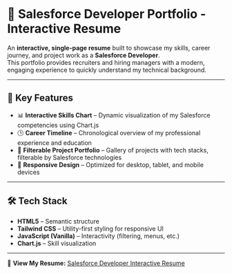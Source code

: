 # 🚀 Salesforce Developer Portfolio - Interactive Resume

An **interactive, single-page resume** built to showcase my skills, career journey, and project work as a **Salesforce Developer**.  
This portfolio provides recruiters and hiring managers with a modern, engaging experience to quickly understand my technical background.

---

## 🔑 Key Features
- 📊 **Interactive Skills Chart** – Dynamic visualization of my Salesforce competencies using Chart.js  
- 🕒 **Career Timeline** – Chronological overview of my professional experience and education  
- 💼 **Filterable Project Portfolio** – Gallery of projects with tech stacks, filterable by Salesforce technologies  
- 📱 **Responsive Design** – Optimized for desktop, tablet, and mobile devices  

---

## 🛠️ Tech Stack
- **HTML5** – Semantic structure  
- **Tailwind CSS** – Utility-first styling for responsive UI  
- **JavaScript (Vanilla)** – Interactivity (filtering, menus, etc.)  
- **Chart.js** – Skill visualization  

---

📄 **View My Resume:** [Salesforce Developer Interactive Resume](https://charmiiii02.github.io/CV-Portfolio/)
